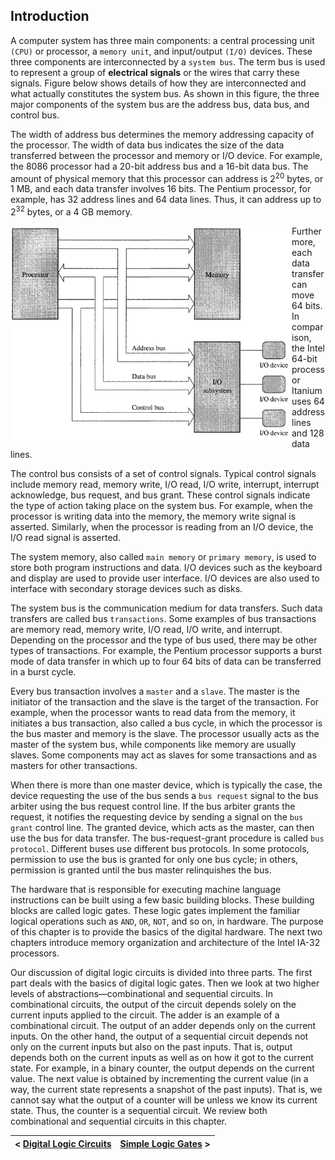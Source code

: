 ## Introduction

A computer system has three main components: a central processing unit `(CPU)` or processor, a `memory unit`, and input/output `(I/O)` devices. These three components are interconnected by a `system bus`. The term bus is used to represent a group of **electrical signals** or the wires that carry these signals. Figure below shows details of how they are interconnected and what actually constitutes the system bus. As shown in this figure, the three major components of the system bus are the address bus, data bus, and control bus.

The width of address bus determines the memory addressing capacity of the processor. The width of data bus indicates the size of the data transferred between the processor and memory or I/O device. For example, the 8086 processor had a 20-bit address bus and a 16-bit data bus. The amount of physical memory that this processor can address is 2<sup>20</sup> bytes, or 1 MB, and each data transfer involves 16 bits. The Pentium processor, for example, has 32 address lines and 64 data lines. Thus, it can address up to 2<sup>32</sup> bytes, or a 4 GB memory.

<img align="left" src="https://github.com/romuro-pauliv/Introduction-to-Assembly/blob/main/Part%20II%20-%20Computer%20Organization/static/Simplified%20block%20diagram%20of%20a%20computer%20system.png?raw=true" alt="drawing" width="450"/>

Furthermore, each data transfer can move 64 bits. In comparison, the Intel 64-bit processor Itanium uses 64 address lines and 128 data lines.

The control bus consists of a set of control signals. Typical control signals include memory read, memory write, I/O read, I/O write, interrupt, interrupt acknowledge, bus request, and bus grant. These control signals indicate the type of action taking place on the system bus. For example, when the processor is writing data into the memory, the memory write signal is asserted. Similarly, when the processor is reading from an I/O device, the I/O read signal is asserted.

The system memory, also called `main memory` or `primary memory`, is used to store both program instructions and data. I/O devices such as the keyboard and display are used to provide user interface. I/O devices are also used to interface with secondary storage devices such as disks.

The system bus is the communication medium for data transfers. Such data transfers are called bus `transactions`. Some examples of bus transactions are memory read, memory write, I/O read, I/O write, and interrupt. Depending on the processor and the type of bus used, there may be other types of transactions. For example, the Pentium processor supports a burst mode of data transfer in which up to four 64 bits of data can be 
transferred in a burst cycle.

Every bus transaction involves a `master` and a `slave`. The master is the initiator of the transaction and the slave is the target of the transaction. For example, when the processor wants to read data from the memory, it initiates a bus transaction, also called a bus cycle, in which the processor is the bus master and memory is the slave. The processor usually acts as the master of the system bus, while components like memory are usually slaves. Some components may act as slaves for some transactions and as masters for other transactions.

When there is more than one master device, which is typically the case, the device requesting the use of the bus sends a `bus request` signal to the bus arbiter using the bus request control line. If the bus arbiter grants the request, it notifies the requesting device by sending a signal on the `bus grant` control line. The granted device, which acts as the master, can then use the bus for data transfer. The bus-request-grant procedure is called `bus protocol`. Different buses use different bus
protocols. In some protocols, permission to use the bus is granted for only one bus cycle; in others, permission is granted until the bus master relinquishes the bus.

The hardware that is responsible for executing machine language instructions can be built
using a few basic building blocks. These building blocks are called logic gates. These logic gates implement the familiar logical operations such as `AND`, `OR`, `NOT`, and so on, in hardware. The purpose of this chapter is to provide the basics of the digital hardware. The next two chapters introduce memory organization and architecture of the Intel IA-32 processors.

Our discussion of digital logic circuits is divided into three parts. The first part deals with the basics of digital logic gates. Then we look at two higher levels of abstractions—combinational and sequential circuits. In combinational circuits, the output of the circuit depends solely on the current inputs applied to the circuit. The adder is an example of a combinational circuit. The output of an adder depends only on the current inputs. On the other hand, the output of a sequential circuit depends not only on the current inputs but also on the past inputs. That is, output depends both on the current inputs as well as on how it got to the current state. For example, in a binary counter, the output depends on the current value. The next value is obtained by incrementing the current value (in a way, the current state represents a snapshot of the past inputs). That is, we cannot say what the output of a counter will be unless we know its current state. Thus, the counter is a sequential circuit. We review both combinational and sequential circuits in this chapter.

| < [Digital Logic Circuits](https://github.com/romuro-pauliv/Introduction-to-Assembly/blob/main/Part%20II%20-%20Computer%20Organization/a1%20-%20Digital%20Logic%20Circuits.md) | [Simple Logic Gates]() > |
| -|-|

